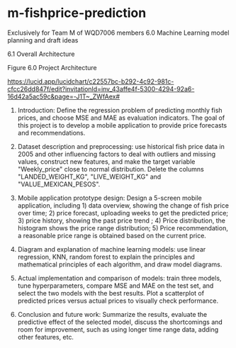 # m-fishprice-prediction
Exclusively for Team M of WQD7006 members
6.0 Machine Learning model planning and draft ideas 

6.1 Overall Architecture 

 

Figure 6.0 Project Architecture 

https://lucid.app/lucidchart/c22557bc-b292-4c92-981c-cfcc26dd847f/edit?invitationId=inv_43affe4f-5300-4294-92a6-16d42a5ac59c&page=-J1T~_ZWfAex# 

1. Introduction: Define the regression problem of predicting monthly fish prices, and choose MSE and MAE as evaluation indicators. The goal of this project is to develop a mobile application to provide price forecasts and recommendations. 

2. Dataset description and preprocessing: use historical fish price data in 2005 and other influencing factors to deal with outliers and missing values, construct new features, and make the target variable "Weekly_price" close to normal distribution. Delete the columns "LANDED_WEIGHT_KG", "LIVE_WEIGHT_KG" and "VALUE_MEXICAN_PESOS". 

3. Mobile application prototype design: Design a 5-screen mobile application, including 1) data overview, showing the change of fish price over time; 2) price forecast, uploading weeks to get the predicted price; 3) price history, showing the past price trend ; 4) Price distribution, the histogram shows the price range distribution; 5) Price recommendation, a reasonable price range is obtained based on the current price. 

4. Diagram and explanation of machine learning models: use linear regression, KNN, random forest to explain the principles and mathematical principles of each algorithm, and draw model diagrams. 

5. Actual implementation and comparison of models: train three models, tune hyperparameters, compare MSE and MAE on the test set, and select the two models with the best results. Plot a scatterplot of predicted prices versus actual prices to visually check performance. 

6. Conclusion and future work: Summarize the results, evaluate the predictive effect of the selected model, discuss the shortcomings and room for improvement, such as using longer time range data, adding other features, etc. 
